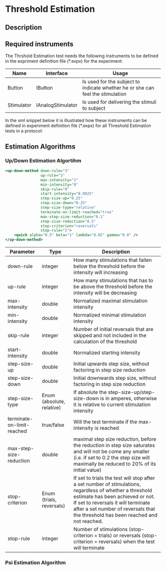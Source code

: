 # Threshold Estimation

## Description

## Required instruments

The Thrshold Estimation test needs the following instruments to be defined in the expriment definition file (*.expx) for the experiment:

| Name      |  Interface        | Usage |
|-----------|-------------------|-------|
|Button     | IButton           |Is used for the subject to indicate whether he or she can feel the stimulation|
|Stimulator | IAnalogStimulator |Is used for delivering the stimuli to subject|

In the xml snippet below it is illustrated how these instruments can be defined in experiment definition file (*.expx) for all Threshold Estimation tests in a protocol:

## Estimation Algorithms

### Up/Down Estimation Algortihm

```xml
<up-down-method down-rule="3"
                up-rule="3"
                max-intensity="1"
                min-intensity="0"
                skip-rule="0"
                start-intensity="0.0025"
                step-size-up="0.25"
                step-size-down="0.25"
                step-size-type="relative"
                terminate-on-limit-reached="true"
                max-step-size-reduction="0.1"
                step-size-reduction="0.5"
                stop-criterion="reversals"
                stop-rule="2">
    <quick alpha="0.5" beta="1" lambda="0.02" gamma="0.0" />
</up-down-method>
```

|Parameter|Type|Description|
|----------------|----|-----------|
| down-rule      | integer | How many stimulations that fallen below the threshold before the intensity will  increasing |
| up-rule        | integer | How many stimulations that has to be above the threshold before the intensity will be decreasing |
| max-intensity  | double   | Normalized maximal stimulation intensity |
| min-intensity  | double | Normalized minimal stimulation intensity |
| skip-rule      | integer | Number of initial reversals that are skipped and not included in the calculation of the threshold |
| start-intensity | double | Normalized starting intensity |
| step-size-up    | double | Initial upwards step size, without factoring in step size reduction |
| step-size-down  | double | Initial downwards step size, without factoring in step size reduction |
| step-size-type | Enum (absolute, relative) | If absolute the step-size-up/step-size-down is in amperes, otherwise it is relative to current stimulation intensity |
| terminate-on-limit-reached | true/false | Will the test terminate if the max-intensity is reached |
| max-step-size-reduction | double | maximal step size reduction, before the reduction in step size saturates and will not be come any smaller (i.e. if set to 0.2 the step size will maximally be reduced to 20% of its initial value) |
| stop-criterion | Enum (trials, reversals) | If set to trials the test will stop after a set number of stimulations, regardless of whether a threshold estimate has been achieved or not. If set to reversals it will terminate after a set number of reversals that the threshold has been reached and not reached. |
| stop-rule | integer | Number of stimulations (stop-criterion = trials) or reversals (stop-criterion = reversals) when the test will terminate |

### Psi Estimation Algorithm
